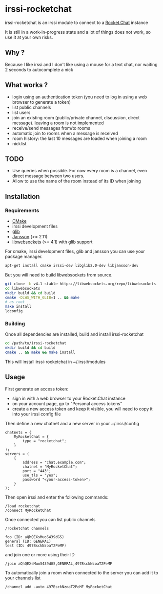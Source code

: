 # irssi-rocketchat

irssi-rocketchat is an irssi module to connect to a [Rocket.Chat] instance

It is still in a work-in-progress state and a lot of things does not work, so
use it at your own risks.

## Why ?

Because I like irssi and I don't like using a mouse for a text chat, nor
waiting 2 seconds to autocomplete a nick

## What works ?

* login using an authentication token (you need to log in using a web browser
  to generate a token)
* list public channels
* list users
* join an existing room (public/private channel, discussion, direct message).
  leaving a room is not implemented
* receive/send messages from/to rooms
* automatic join to rooms when a message is received
* room history: the last 10 messages are loaded when joining a room
* nicklist

## TODO

* Use queries when possible. For now every room is a channel, even direct message between two users.
* Allow to use the name of the room instead of its ID when joining

## Installation

### Requirements

* [CMake](https://cmake.org)
* irssi development files
* [glib](https://developer.gnome.org/glib/)
* [Jansson](https://digip.org/jansson/) (>= 2.11)
* [libwebsockets](https://libwebsockets.org/) (>= 4.1) with glib support

For cmake, irssi development files, glib and jansson you can use your package manager.

```sh
apt-get install cmake irssi-dev libglib2.0-dev libjansson-dev
```

But you will need to build libwebsockets from source.

```sh
git clone -b v4.1-stable https://libwebsockets.org/repo/libwebsockets
cd libwebsockets
mkdir build && cd build
cmake -DLWS_WITH_GLIB=1 .. && make
# as root
make install
ldconfig
```

### Building

Once all dependencies are installed, build and install irssi-rocketchat

```sh
cd /path/to/irssi-rocketchat
mkdir build && cd build
cmake .. && make && make install
```

This will install irssi-rocketchat in ~/.irssi/modules

## Usage

First generate an access token:

* sign in with a web browser to your Rocket.Chat instance
* on your account page, go to "Personal access tokens"
* create a new access token and keep it visible, you will need to copy it into
  your irssi config file

Then define a new chatnet and a new server in your ~/.irssi/config

```
chatnets = {
    MyRocketChat = {
        type = "rocketchat";
    }
);
servers = (
    {
        address = "chat.example.com";
        chatnet = "MyRocketChat";
        port = "443";
        use_tls = "yes";
        password "<your-access-token>";
    }
);
```

Then open irssi and enter the following commands:

```
/load rocketchat
/connect MyRocketChat
```

Once connected you can list public channels

```
/rocketchat channels
```

```
foo (ID: aQhQEXsMuoS439dGS)
general (ID: GENERAL)
test (ID: 497BsckNzoaT2PeMF)
```

and join one or more using their ID

```
/join aQhQEXsMuoS439dGS,GENERAL,497BsckNzoaT2PeMF
```

To automatically join a room when connected to the server you can add it to
your channels list

```
/channel add -auto 497BsckNzoaT2PeMF MyRocketChat
```

[Rocket.Chat]: https://rocket.chat/
